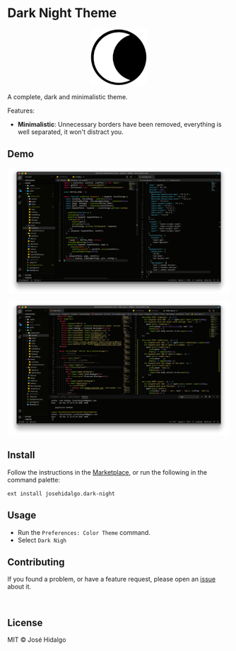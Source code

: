 # Dark Night Theme
<p align="center">
  <img src="https://raw.githubusercontent.com/ImJoseHidalgo/vscode-dark-night/main/resources/icon-theme.png" width="128" alt="Logo">
</p>

A complete, dark and minimalistic theme.

Features:
- **Minimalistic**: Unnecessary borders have been removed, everything is well separated, it won't distract you.

## Demo
![preview](https://raw.githubusercontent.com/ImJoseHidalgo/vscode-dark-night/main/resources/Dark-Night-Theme-Preview.png)

![preview-terminal](https://raw.githubusercontent.com/ImJoseHidalgo/vscode-dark-night/main/resources/Dark-Night-Theme-Preview-V2.png)

## Install

Follow the instructions in the [Marketplace](https://marketplace.visualstudio.com/items?itemName=josehidalgo.dark-night), or run the following in the command palette:

```shell
ext install josehidalgo.dark-night
```
## Usage

- Run the `Preferences: Color Theme` command.
- Select `Dark Nigh`

## Contributing

If you found a problem, or have a feature request, please open an [issue](https://github.com/imjosehidalgo/vscode-dark-night/issues) about it.

<br>

## License

MIT © José Hidalgo
